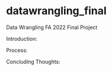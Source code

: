 # datawrangling_final
Data Wrangling FA 2022 Final Project


Introduction:


Process:


Concluding Thoughts:
